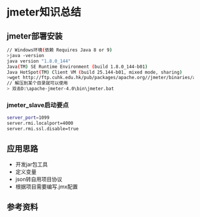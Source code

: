 # jmeter知识总结
## jmeter部署安装
``` bash
// Windows环境(依赖 Requires Java 8 or 9)
>java -version
java version "1.8.0_144"
Java(TM) SE Runtime Environment (build 1.8.0_144-b01)
Java HotSpot(TM) Client VM (build 25.144-b01, mixed mode, sharing)
>wget http://ftp.cuhk.edu.hk/pub/packages/apache.org//jmeter/binaries/apache-jmeter-4.0.tgz
// 解压到某个目录就可以使用
> 双击D:\apache-jmeter-4.0\bin\jmeter.bat
```
### jmeter_slave启动要点
``` bash
server_port=1099
server.rmi.localport=4000
server.rmi.ssl.disable=true
```

## 应用思路
- 开发jar包工具
- 定义变量
- json转自用项目协议
- 根据项目需要编写.jmx配置

## 参考资料
